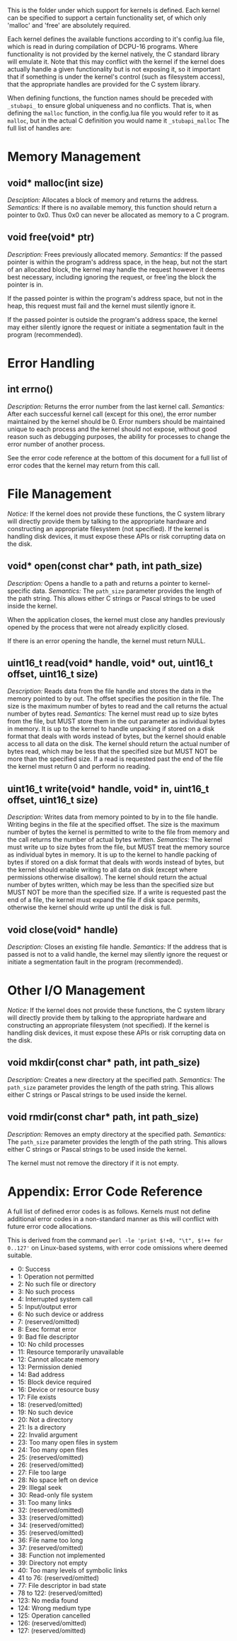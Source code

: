 This is the folder under which support for kernels is defined.  Each kernel can be
specified to support a certain functionality set, of which only 'malloc' and 'free'
are absolutely required.

Each kernel defines the available functions according to it's config.lua file, which
is read in during compilation of DCPU-16 programs.  Where functionality is not provided
by the kernel natively, the C standard library will emulate it.  Note that this may
conflict with the kernel if the kernel does actually handle a given functionality but
is not exposing it, so it important that if something is under the kernel's control
(such as filesystem access), that the appropriate handles are provided for the C
system library.

When defining functions, the function names should be preceded with `_stubapi_`
to ensure global uniqueness and no conflicts.  That is, when defining the `malloc`
function, in the config.lua file you would refer to it as `malloc`, but in the
actual C definition you would name it `_stubapi_malloc` The full list of handles are:

Memory Management
======================

void\* malloc(int size)
--------------------------
*Desciption:* Allocates a block of memory and returns the address.
*Semantics:* If there is no available memory, this function should return a pointer
to 0x0.  Thus 0x0 can never be allocated as memory to a C program.

void free(void\* ptr)
--------------------------
*Description:* Frees previously allocated memory.
*Semantics:* If the passed pointer is within the program's address space, in the heap,
but not the start of an allocated block, the kernel may handle the request however it
deems best necessary, including ignoring the request, or free'ing the block the pointer
is in.

If the passed pointer is within the program's address space, but not in the heap, this
request must fail and the kernel must silently ignore it.

If the passed pointer is outside the program's address space, the kernel may either
silently ignore the request or initiate a segmentation fault in the program (recommended).

Error Handling
================

int errno()
-------------
*Description:* Returns the error number from the last kernel call.
*Semantics:* After each successful kernel call (except for this one), the error number
maintained by the kernel should be 0.  Error numbers should be maintained unique to each
process and the kernel should not expose, without good reason such as debugging purposes,
the ability for processes to change the error number of another process.

See the error code reference at the bottom of this document for a full list of error
codes that the kernel may return from this call.

File Management
==================
*Notice:* If the kernel does not provide these functions, the C system library will
directly provide them by talking to the appropriate hardware and constructing an
appropriate filesystem (not specified).  If the kernel is handling disk devices,
it must expose these APIs or risk corrupting data on the disk.

void\* open(const char\* path, int path\_size)
------------------------------------------------
*Description:* Opens a handle to a path and returns a pointer to kernel-specific data.
*Semantics:* The `path_size` parameter provides the length of the path string.  This allows
either C strings or Pascal strings to be used inside the kernel.

When the application closes, the kernel must close any handles previously opened by the
process that were not already explicitly closed.

If there is an error opening the handle, the kernel must return NULL.

uint16_t read(void* handle, void* out, uint16_t offset, uint16_t size)
-----------------------------------------------------------------------
*Description:* Reads data from the file handle and stores the data in the memory pointed to
by out.  The offset specifies the position in the file.  The size is the maximum number of
bytes to read and the call returns the actual number of bytes read.
*Semantics:* The kernel must read up to size bytes from the file, but MUST store them in
the out parameter as individual bytes in memory.  It is up to the kernel to handle unpacking
if stored on a disk format that deals with words instead of bytes, but the kernel should enable
access to all data on the disk.  The kernel should return the actual number of bytes read, which
may be less that the specified size but MUST NOT be more than the specified size.  If a read is
requested past the end of the file the kernel must return 0 and perform no reading.

uint16_t write(void* handle, void* in, uint16_t offset, uint16_t size)
-----------------------------------------------------------------------
*Description:* Writes data from memory pointed to by in to the file handle.  Writing begins
in the file at the specified offset.  The size is the maximum number of bytes the kernel
is permitted to write to the file from memory and the call returns the number of actual
bytes written.
*Semantics:* The kernel must write up to size bytes from the file, but MUST treat the memory
source as individual bytes in memory.  It is up to the kernel to handle packing of bytes
if stored on a disk format that deals with words instead of bytes, but the kernel should
enable writing to all data on disk (except where permissions otherwise disallow).  The kernel
should return the actual number of bytes written, which may be less than the specified size
but MUST NOT be more than the specified size.  If a write is requested past the end of a file,
the kernel must expand the file if disk space permits, otherwise the kernel should write up
until the disk is full.

void close(void* handle)
-------------------------
*Description:* Closes an existing file handle.
*Semantics:* If the address that is passed is not to a valid handle, the kernel may silently
ignore the request or initiate a segmentation fault in the program (recommended).

Other I/O Management
======================
*Notice:* If the kernel does not provide these functions, the C system library will
directly provide them by talking to the appropriate hardware and constructing an
appropriate filesystem (not specified).  If the kernel is handling disk devices,
it must expose these APIs or risk corrupting data on the disk.

void mkdir(const char\* path, int path\_size)
-----------------------------------------------
*Description:* Creates a new directory at the specified path.
*Semantics:* The `path_size` parameter provides the length of the path string.  This allows
either C strings or Pascal strings to be used inside the kernel.

void rmdir(const char\* path, int path\_size)
-----------------------------------------------
*Description:* Removes an empty directory at the specified path.
*Semantics:* The `path_size` parameter provides the length of the path string.  This allows
either C strings or Pascal strings to be used inside the kernel.

The kernel must not remove the directory if it is not empty.

Appendix: Error Code Reference
===============================
A full list of defined error codes is as follows.  Kernels must not define additional
error codes in a non-standard manner as this will conflict with future error code allocations.

This is derived from the command `perl -le 'print $!+0, "\t", $!++ for 0..127'` on Linux-based
systems, with error code omissions where deemed suitable.

  - 0: Success
  - 1: Operation not permitted
  - 2: No such file or directory
  - 3: No such process
  - 4: Interrupted system call
  - 5: Input/output error
  - 6: No such device or address
  - 7: (reserved/omitted)
  - 8: Exec format error
  - 9: Bad file descriptor
  - 10: No child processes
  - 11: Resource temporarily unavailable
  - 12: Cannot allocate memory
  - 13: Permission denied
  - 14: Bad address
  - 15: Block device required
  - 16: Device or resource busy
  - 17: File exists
  - 18: (reserved/omitted)
  - 19: No such device
  - 20: Not a directory
  - 21: Is a directory
  - 22: Invalid argument
  - 23: Too many open files in system
  - 24: Too many open files
  - 25: (reserved/omitted)
  - 26: (reserved/omitted)
  - 27: File too large
  - 28: No space left on device
  - 29: Illegal seek
  - 30: Read-only file system
  - 31: Too many links
  - 32: (reserved/omitted)
  - 33: (reserved/omitted)
  - 34: (reserved/omitted)
  - 35: (reserved/omitted)
  - 36: File name too long
  - 37: (reserved/omitted)
  - 38: Function not implemented
  - 39: Directory not empty
  - 40: Too many levels of symbolic links
  - 41 to 76: (reserved/omitted)
  - 77: File descriptor in bad state
  - 78 to 122: (reserved/omitted)
  - 123: No media found
  - 124: Wrong medium type
  - 125: Operation cancelled
  - 126: (reserved/omitted)
  - 127: (reserved/omitted)
